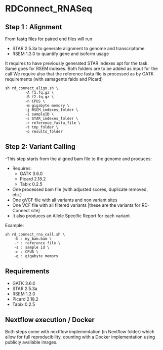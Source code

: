 
# RDConnect_RNASeq

## Step 1 : Alignment
From fastq files for paired end files will run 
-  STAR 2.5.3a to generate alignment to genome and transcriptome
-  RSEM 1.3.0 to quantify gene and isoform usage 

It requires to have previously generated STAR indexes apt for the task.
Same goes for RSEM indexes. Both folders are to be added as input for the call
We require also that the reference fasta file is processed as by GATK requirements (with samagents faidx and Picard)

    sh rd_connect_align.sh \
             -A f1.fq.gz \
             -B f2.fq.gz \
             -n CPUS \
             -m gigabyte memory \
             -j RSEM_indexes_folder \
             -i sampleID \
             -s STAR_indexes_folder \
             -r reference_fasta_file \
             -t tmp_folder \
             -o results_folder

## Step 2: Variant Calling

 -This step starts from the aligned bam file to the genome and produces:
   - Requires:
     - GATK 3.6.0
     - Picard 2.18.2
     - Tabix 0.2.5
 - One processed bam file (with adjusted scores, duplicate removed,   
   etc.)   
 - One gVCF file with all variants and non variant sites
 -  One VCF file with all filtered variants [these  are the variants for RD-Connect site]
 - It also produces an Allele Specific Report for each variant

Example:


    sh rd_connect_rna_call.sh \
        -b : my_bam.bam \
        -r : reference file \
        -s : sample id \
        -n : CPUS \
        -g : gigabyte memory
    
    
## Requirements
- GATK 3.6.0
- STAR  2.5.3a
- RSEM 1.3.0
- Picard 2.18.2
- Tabix  0.2.5

## Nextflow execution / Docker
Both steps come with nextflow implementation (in Nextflow folder) which allow for full reproducibility, counting with a Docker implementation using publicly available images.



